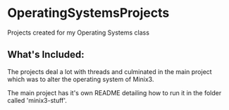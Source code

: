 # OperatingSystemsProjects
Projects created for my Operating Systems class

## What's Included:

The projects deal a lot with threads and culminated in the main project which was to alter the operating system of Minix3. 

The main project has it's own README detailing how to run it in the folder called 'minix3-stuff'.